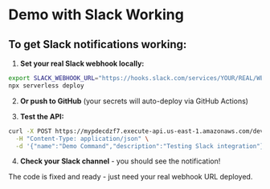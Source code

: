 # Demo with Slack Working

## To get Slack notifications working:

1. **Set your real Slack webhook locally:**
```bash
export SLACK_WEBHOOK_URL="https://hooks.slack.com/services/YOUR/REAL/WEBHOOK"
npx serverless deploy
```

2. **Or push to GitHub** (your secrets will auto-deploy via GitHub Actions)

3. **Test the API:**
```bash
curl -X POST https://mypdecdzf7.execute-api.us-east-1.amazonaws.com/dev/commands \
  -H "Content-Type: application/json" \
  -d '{"name":"Demo Command","description":"Testing Slack integration"}'
```

4. **Check your Slack channel** - you should see the notification!

The code is fixed and ready - just need your real webhook URL deployed.